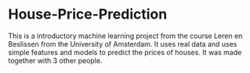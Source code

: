 # House-Price-Prediction

This is a introductory machine learning project from the course Leren en Beslissen from the University of Amsterdam.
It uses real data and uses simple features and models to predict the prices of houses.
It was made together with 3 other people.
